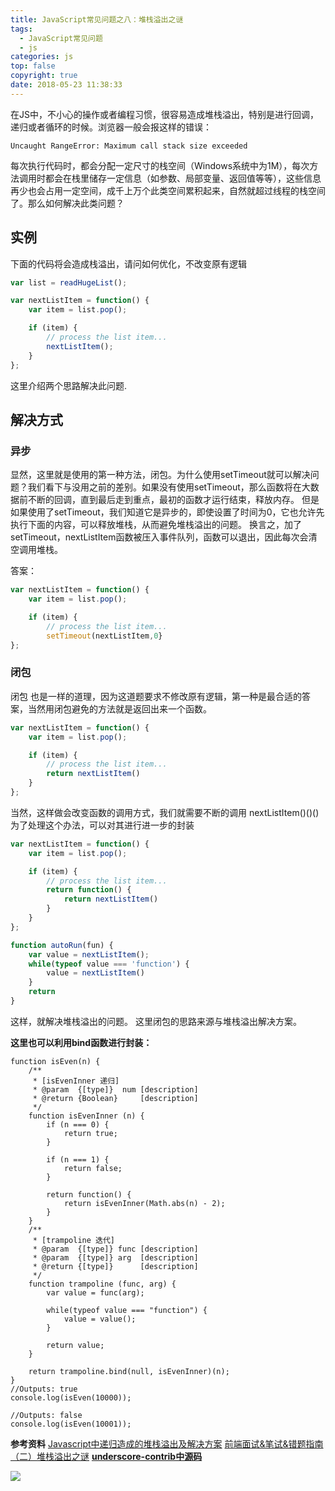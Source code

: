 ```yaml
---
title: JavaScript常见问题之八：堆栈溢出之谜
tags:
  - JavaScript常见问题
  - js
categories: js
top: false
copyright: true
date: 2018-05-23 11:38:33
---
```

在JS中，不小心的操作或者编程习惯，很容易造成堆栈溢出，特别是进行回调，递归或者循环的时候。浏览器一般会报这样的错误：
```
Uncaught RangeError: Maximum call stack size exceeded
```
<!--more-->
每次执行代码时，都会分配一定尺寸的栈空间（Windows系统中为1M），每次方法调用时都会在栈里储存一定信息（如参数、局部变量、返回值等等），这些信息再少也会占用一定空间，成千上万个此类空间累积起来，自然就超过线程的栈空间了。那么如何解决此类问题？



## 实例
下面的代码将会造成栈溢出，请问如何优化，不改变原有逻辑
```js
var list = readHugeList();

var nextListItem = function() {
    var item = list.pop();

    if (item) {
        // process the list item...
        nextListItem();
    }
};
```



这里介绍两个思路解决此问题.

## 解决方式

### 异步
显然，这里就是使用的第一种方法，闭包。为什么使用setTimeout就可以解决问题？我们看下与没用之前的差别。如果没有使用setTimeout，那么函数将在大数据前不断的回调，直到最后走到重点，最初的函数才运行结束，释放内存。 但是如果使用了setTimeout，我们知道它是异步的，即使设置了时间为0，它也允许先执行下面的内容，可以释放堆栈，从而避免堆栈溢出的问题。
换言之，加了setTimeout，nextListItem函数被压入事件队列，函数可以退出，因此每次会清空调用堆栈。

答案：
```js
var nextListItem = function() {
    var item = list.pop();

    if (item) {
        // process the list item...
        setTimeout(nextListItem,0}
};

```

### 闭包
闭包 也是一样的道理，因为这道题要求不修改原有逻辑，第一种是最合适的答案，当然用闭包避免的方法就是返回出来一个函数。
```js
var nextListItem = function() {
    var item = list.pop();

    if (item) {
        // process the list item...
        return nextListItem()
    }
};
```
当然，这样做会改变函数的调用方式，我们就需要不断的调用 nextListItem()()() 为了处理这个办法，可以对其进行进一步的封装

```js
var nextListItem = function() {
    var item = list.pop();

    if (item) {
        // process the list item...
        return function() {
            return nextListItem()
        }
    }
};

function autoRun(fun) {
    var value = nextListItem();
    while(typeof value === 'function') {
        value = nextListItem()
    }
    return
}
```
这样，就解决堆栈溢出的问题。 这里闭包的思路来源与堆栈溢出解决方案。

**这里也可以利用bind函数进行封装：**
```
function isEven(n) {
    /**
     * [isEvenInner 递归]
     * @param  {[type]}  num [description]
     * @return {Boolean}     [description]
     */
    function isEvenInner (n) {
        if (n === 0) {
            return true;
        }

        if (n === 1) {
            return false;
        }

        return function() {
            return isEvenInner(Math.abs(n) - 2);
        }
    }
    /**
     * [trampoline 迭代]
     * @param  {[type]} func [description]
     * @param  {[type]} arg  [description]
     * @return {[type]}      [description]
     */
    function trampoline (func, arg) {
        var value = func(arg);

        while(typeof value === "function") {
            value = value();
        }

        return value;
    }

    return trampoline.bind(null, isEvenInner)(n);
}
//Outputs: true
console.log(isEven(10000));

//Outputs: false
console.log(isEven(10001));
```


**参考资料**
[Javascript中递归造成的堆栈溢出及解决方案](http://www.zuojj.com/archives/1115.html)
[前端面试&笔试&错题指南（二）堆栈溢出之谜](https://juejin.im/post/5b5749cbe51d453467550494)
**[underscore-contrib中源码](http://documentcloud.github.io/underscore-contrib/)**

![](http://static.zhyjor.com/wexin.png)
